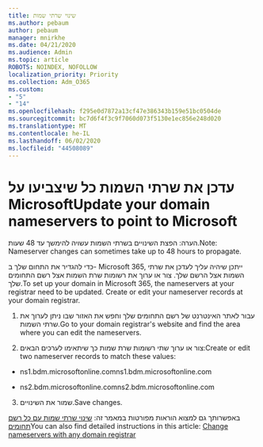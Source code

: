 ```yaml
---
title: שינוי שרתי שמות
ms.author: pebaum
author: pebaum
manager: mnirkhe
ms.date: 04/21/2020
ms.audience: Admin
ms.topic: article
ROBOTS: NOINDEX, NOFOLLOW
localization_priority: Priority
ms.collection: Adm_O365
ms.custom:
- "5"
- "14"
ms.openlocfilehash: f295e0d7872a13cf47e386343b159e51bc0504de
ms.sourcegitcommit: bc7d6f4f3c9f7060d073f5130e1ec856e248d020
ms.translationtype: MT
ms.contentlocale: he-IL
ms.lasthandoff: 06/02/2020
ms.locfileid: "44508089"
---
```

# <a name="update-your-domain-nameservers-to-point-to-microsoft"></a><span data-ttu-id="70104-102">עדכן את שרתי השמות כל שיצביעו על Microsoft</span><span class="sxs-lookup"><span data-stu-id="70104-102">Update your domain nameservers to point to Microsoft</span></span>

<span data-ttu-id="70104-103">הערה: הפצת השינויים בשרתי השמות עשויה להימשך עד 48 שעות.</span><span class="sxs-lookup"><span data-stu-id="70104-103">Note: Nameserver changes can sometimes take up to 48 hours to propagate.</span></span>
  
<span data-ttu-id="70104-p101">כדי להגדיר את התחום שלך ב- Microsoft 365, ייתכן שיהיה עליך לעדכן את שרתי השמות אצל הרשם שלך. צור או ערוך את רשומות שרת השמות אצל רשם התחומים שלך.</span><span class="sxs-lookup"><span data-stu-id="70104-p101">To set up your domain in Microsoft 365, the nameservers at your registrar need to be updated. Create or edit your nameserver records at your domain registrar.</span></span>
  
1. <span data-ttu-id="70104-106">עבור לאתר האינטרנט של רשם התחומים שלך וחפש את האזור שבו ניתן לערוך את שרתי השמות.</span><span class="sxs-lookup"><span data-stu-id="70104-106">Go to your domain registrar's website and find the area where you can edit the nameservers.</span></span>
  
2. <span data-ttu-id="70104-107">צור או ערוך שתי רשומות שרת שמות כך שיתאימו לערכים הבאים:</span><span class="sxs-lookup"><span data-stu-id="70104-107">Create or edit two nameserver records to match these values:</span></span>

  - <span data-ttu-id="70104-108">ns1.bdm.microsoftonline.com</span><span class="sxs-lookup"><span data-stu-id="70104-108">ns1.bdm.microsoftonline.com</span></span>

  - <span data-ttu-id="70104-109">ns2.bdm.microsoftonline.com</span><span class="sxs-lookup"><span data-stu-id="70104-109">ns2.bdm.microsoftonline.com</span></span>

3. <span data-ttu-id="70104-110">שמור את השינויים.</span><span class="sxs-lookup"><span data-stu-id="70104-110">Save changes.</span></span>

<span data-ttu-id="70104-111">באפשרותך גם למצוא הוראות מפורטות במאמר זה: [שינוי שרתי שמות עם כל רשם תחומים](https://docs.microsoft.com/microsoft-365/admin/get-help-with-domains/change-nameservers-at-any-domain-registrar)</span><span class="sxs-lookup"><span data-stu-id="70104-111">You can also find detailed instructions in this article: [Change nameservers with any domain registrar](https://docs.microsoft.com/microsoft-365/admin/get-help-with-domains/change-nameservers-at-any-domain-registrar)</span></span>
  